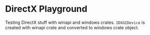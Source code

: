 DirectX Playground
==================

Testing DirectX stuff with winapi and windows crates. `IDXGIDevice` is created with winapi crate and converted to windows crate object.
